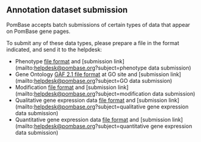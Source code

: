 ## Annotation dataset submission

PomBase accepts batch submissions of certain types of data that appear
on PomBase gene pages. 

To submit any of these data types, please prepare a file in the format
indicated, and send it to the helpdesk:

-   Phenotype [file format](documentation/phenotype-data-bulk-upload-format) and [submission link](mailto:helpdesk@pombase.org?subject=phenotype data submission)
-   Gene Ontology [GAF 2.1 file format](http://geneontology.org/page/go-annotation-file-gaf-format-21) at GO site and [submission link](mailto:helpdesk@pombase.org?subject=GO data submission)
-   Modification [file format](documentation/modification-data-bulk-upload-file-format) and [submission link](mailto:helpdesk@pombase.org?subject=modification data submission)
-   Qualitative gene expression data [file format](documentation/qualitative-gene-expression-data-bulk-upload-format) and [submission link](mailto:helpdesk@pombase.org?subject=qualitative gene expression data submission)
-   Quantitative gene expression data [file format](documentation/quantitative-gene-expression-data-bulk-upload-format) and [submission link](mailto:helpdesk@pombase.org?subject=quantitative gene expression data submission)


